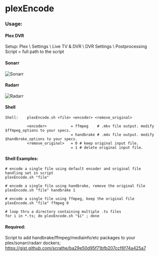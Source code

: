 # plexEncode
                            
### Usage:
#### Plex DVR
Setup: Plex \ Settings \ Live TV & DVR \ DVR Settings \ Postprocessing Script = full path to the script
#### Sonarr
![Sonarr](https://image.ibb.co/f9zrcH/plex_Encode_sonarr.png)
#### Radarr
![Radarr](https://image.ibb.co/eWAKWc/plex_Encode_radarr.png)
#### Shell
```
Shell:    plexEncode.sh <file> <encoder> <remove_original>

          <encoder>           = ffmpeg    # .mkv file output. modify $ffmpeg_options to your specs.
                              = handbrake # .m4v file output. modify $handbrake_options to your specs.
          <remove_original>   = 0 # keep original input file.
                              = 1 # delete original input file.
```
#### Shell Examples:
```
# encode a single file using default encoder and original file handling set in script
plexEncode.sh "file"

# encode a single file using handbrake, remove the original file
plexEncode.sh "file" handbrake 1

# encode a single file using ffmpeg, keep the original file
plexEncode.sh "file" ffmpeg 0

# loop thru a directory containing multiple .ts files
for i in *.ts; do plexEncode.sh "$i" ; done
```

#### Required:
Script to add handbrake/ffmpeg/mediainfo/etc packages to your plex/sonarr/radarr dockers; https://gist.github.com/scrathe/ba29e50d95f71bfb207ccf6f74a425a7
